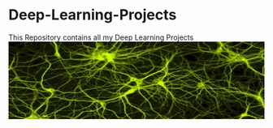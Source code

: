 # Deep-Learning-Projects
This Repository contains all my Deep Learning Projects
![](NeuronNetworks-640x353.jpg)